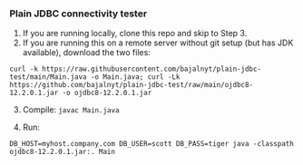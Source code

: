 ### Plain JDBC connectivity tester

1. If you are running locally, clone this repo and skip to Step 3.
1. If you are running this on a remote server without git setup (but has JDK available), download the two files:
```
curl -k https://raw.githubusercontent.com/bajalnyt/plain-jdbc-test/main/Main.java -o Main.java; curl -Lk https://github.com/bajalnyt/plain-jdbc-test/raw/main/ojdbc8-12.2.0.1.jar -o ojdbc8-12.2.0.1.jar
```
3. Compile:
`javac Main.java`

4. Run:
```
DB_HOST=myhost.company.com DB_USER=scott DB_PASS=tiger java -classpath ojdbc8-12.2.0.1.jar:. Main
```
